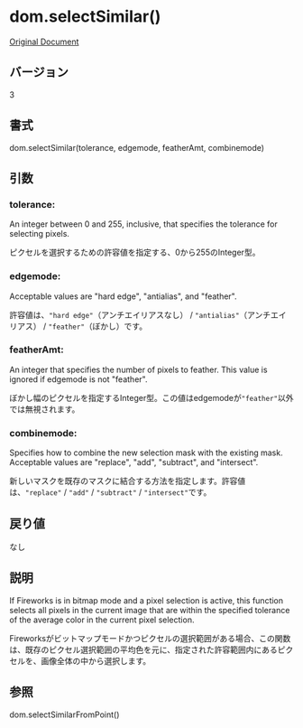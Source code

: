 # dom.selectSimilar()

[Original Document](http://help.adobe.com/en_US/fireworks/cs/extend/WS5b3ccc516d4fbf351e63e3d1183c94856c-7b47.html)

## バージョン

3

## 書式

dom.selectSimilar(tolerance, edgemode, featherAmt, combinemode)

## 引数

### tolerance:

An integer between 0 and 255, inclusive, that specifies the tolerance for selecting pixels.

ピクセルを選択するための許容値を指定する、0から255のInteger型。

### edgemode:

Acceptable values are "hard edge", "antialias", and "feather".

許容値は、```"hard edge"```（アンチエイリアスなし） / ```"antialias"```（アンチエイリアス） / ```"feather"```（ぼかし）です。

### featherAmt:

An integer that specifies the number of pixels to feather. This value is ignored if edgemode is not "feather". 

ぼかし幅のピクセルを指定するInteger型。この値はedgemodeが```"feather"```以外では無視されます。

### combinemode:

Specifies how to combine the new selection mask with the existing mask. Acceptable values are "replace", "add", "subtract", and "intersect".

新しいマスクを既存のマスクに結合する方法を指定します。許容値は、```"replace"``` / ```"add"``` / ```"subtract"``` / ```"intersect"```です。

## 戻り値

なし

## 説明

If Fireworks is in bitmap mode and a pixel selection is active, this function selects all pixels in the current image that are within the specified tolerance of the average color in the current pixel selection.

Fireworksがビットマップモードかつピクセルの選択範囲がある場合、この関数は、既存のピクセル選択範囲の平均色を元に、指定された許容範囲内にあるピクセルを、画像全体の中から選択します。

## 参照

dom.selectSimilarFromPoint()
